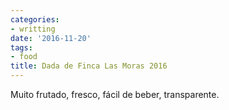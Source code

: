 ```yaml
---
categories:
- writting
date: '2016-11-20'
tags:
- food
title: Dada de Finca Las Moras 2016
---
```


Muito frutado, fresco, fácil de beber, transparente.